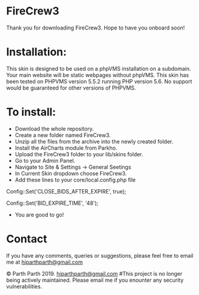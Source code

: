 # FireCrew3

Thank you for downloading FireCrew3.
Hope to have you onboard soon!  

# Installation:
This skin is designed to be used on a phpVMS installation on a subdomain. Your main website will be static webpages without phpVMS. This skin has been tested on PHPVMS version 5.5.2 running PHP version 5.6. No support would be guaranteed for other versions of PHPVMS.

# To install:

* Download the whole repository.
* Create a new folder named FireCrew3.
* Unzip all the files from the archive into the newly created folder.
* Install the AirCharts module from Parkho.
* Upload the FireCrew3 folder to your lib/skins folder.
* Go to your Admin Panel.
* Navigate to Site & Settings -> General Seetings
* In Current Skin dropdown choose FireCrew3.
* Add these lines to your core/local.config.php file

Config::Set('CLOSE_BIDS_AFTER_EXPIRE', true);

Config::Set('BID_EXPIRE_TIME', '48');
* You are good to go!

# Contact
If you have any comments, queries or suggestions, please feel free to email me at hiparthparth@gmail.com

© Parth Parth 2019. hiparthparth@gmail.com
#This project is no longer being actively maintained. Please email me if you enounter any security vulnerabilities.
